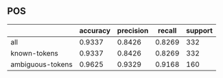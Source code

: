 
## POS

|                  | accuracy | precision | recall | support |
|------------------|----------|-----------|--------|---------|
| all              | 0.9337   | 0.8426    | 0.8269 | 332     |
| known-tokens     | 0.9337   | 0.8426    | 0.8269 | 332     |
| ambiguous-tokens | 0.9625   | 0.9329    | 0.9168 | 160     |


